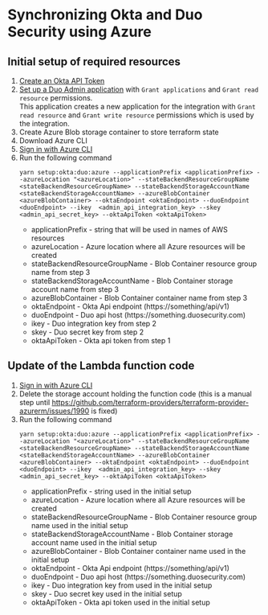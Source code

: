# Synchronizing Okta and Duo Security using Azure

## Initial setup of required resources
1. [Create an Okta API Token](https://developer.okta.com/docs/guides/create-an-api-token/create-the-token/)
2. [Set up a Duo Admin application](https://duo.com/docs/adminapi#first-steps) with `Grant applications` and `Grant read resource` permissions.  
   This application creates a new application for the integration with `Grant read resource` and `Grant write resource` permissions which is used by the integration.
3. Create Azure Blob storage container to store terraform state
4. Download Azure CLI
5. [Sign in with Azure CLI](https://docs.microsoft.com/en-us/cli/azure/authenticate-azure-cli?view=azure-cli-latest)
6. Run the following command
    ```
    yarn setup:okta:duo:azure --applicationPrefix <applicationPrefix> --azureLocation "<azureLocation>" --stateBackendResourceGroupName <stateBackendResourceGroupName> --stateBackendStorageAccountName <stateBackendStorageAccountName> --azureBlobContainer <azureBlobContainer> --oktaEndpoint <oktaEndpoint> --duoEndpoint <duoEndpoint> --ikey  <admin_api_integration_key> --skey <admin_api_secret_key> --oktaApiToken <oktaApiToken>
    ```
    * applicationPrefix - string that will be used in names of AWS resources
    * azureLocation - Azure location where all Azure resources will be created
    * stateBackendResourceGroupName - Blob Container resource group name from step 3
    * stateBackendStorageAccountName - Blob Container storage account name from step 3
    * azureBlobContainer - Blob Container container name from step 3
    * oktaEndpoint - Okta Api endpoint (https\://something/api/v1)
    * duoEndpoint - Duo api host (https\://something.duosecurity.com)
    * ikey - Duo integration key from step 2
    * skey - Duo secret key from step 2
    * oktaApiToken - Okta api token from step 1

## Update of the Lambda function code
1. [Sign in with Azure CLI](https://docs.microsoft.com/en-us/cli/azure/authenticate-azure-cli?view=azure-cli-latest)
2. Delete the storage account holding the function code (this is a manual step until https://github.com/terraform-providers/terraform-provider-azurerm/issues/1990 is fixed)
3. Run the following command
    ```
    yarn setup:okta:duo:azure --applicationPrefix <applicationPrefix> --azureLocation "<azureLocation>" --stateBackendResourceGroupName <stateBackendResourceGroupName> --stateBackendStorageAccountName <stateBackendStorageAccountName> --azureBlobContainer <azureBlobContainer> --oktaEndpoint <oktaEndpoint> --duoEndpoint <duoEndpoint> --ikey  <admin_api_integration_key> --skey <admin_api_secret_key> --oktaApiToken <oktaApiToken>
    ```
    * applicationPrefix - string used in the initial setup
    * azureLocation - Azure location where all Azure resources will be created
    * stateBackendResourceGroupName - Blob Container resource group name used in the initial setup
    * stateBackendStorageAccountName - Blob Container storage account name used in the initial setup
    * azureBlobContainer - Blob Container container name used in the initial setup
    * oktaEndpoint - Okta Api endpoint (https\://something/api/v1)
    * duoEndpoint - Duo api host (https\://something.duosecurity.com)
    * ikey - Duo integration key from used in the initial setup
    * skey - Duo secret key used in the initial setup
    * oktaApiToken - Okta api token used in the initial setup

